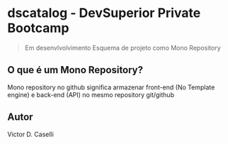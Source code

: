 # dscatalog - DevSuperior Private Bootcamp
> Em desenvlvolvimento
>Esquema de projeto como Mono Repository 

## O que é um Mono Repository? 
Mono repository no github significa armazenar front-end (No Template engine) e back-end (API) no mesmo repository git/github

## Autor 
Victor D. Caselli
